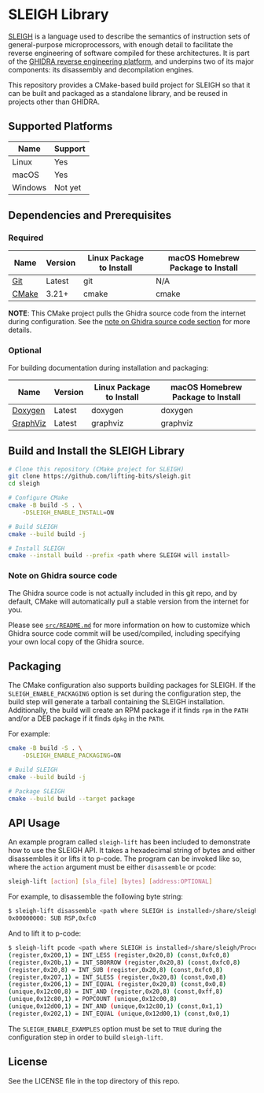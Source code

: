 # SLEIGH Library

[SLEIGH](https://ghidra.re/courses/languages/html/sleigh.html) is a language used to describe the semantics of instruction sets of general-purpose microprocessors, with enough detail to facilitate the reverse engineering of software compiled for these architectures. It is part of the [GHIDRA reverse engineering platform](https://github.com/NationalSecurityAgency/ghidra), and underpins two of its major components: its disassembly and decompilation engines.

This repository provides a CMake-based build project for SLEIGH so that it can be built and packaged as a standalone library, and be reused in projects other than GHIDRA.

## Supported Platforms

| Name | Support |
| ---- | ------- |
| Linux | Yes |
| macOS | Yes |
| Windows | Not yet |

## Dependencies and Prerequisites

### Required

| Name | Version | Linux Package to Install | macOS Homebrew Package to Install |
| ---- | ------- | ------------------------ | --------------------------------- |
| [Git](https://git-scm.com/) | Latest | git | N/A |
| [CMake](https://cmake.org/) | 3.21+ | cmake | cmake |

**NOTE**: This CMake project pulls the Ghidra source code from the internet during configuration. See the [note on Ghidra source code section](#note-on-ghidra-source-code) for more details.

### Optional

For building documentation during installation and packaging:

| Name | Version | Linux Package to Install | macOS Homebrew Package to Install |
| ---- | ------- | ------------------------ | --------------------------------- |
| [Doxygen](https://www.doxygen.nl/) | Latest | doxygen | doxygen |
| [GraphViz](https://graphviz.org/) | Latest | graphviz | graphviz |

## Build and Install the SLEIGH Library

```sh
# Clone this repository (CMake project for SLEIGH)
git clone https://github.com/lifting-bits/sleigh.git
cd sleigh

# Configure CMake
cmake -B build -S . \
    -DSLEIGH_ENABLE_INSTALL=ON    

# Build SLEIGH
cmake --build build -j

# Install SLEIGH
cmake --install build --prefix <path where SLEIGH will install>
```

### Note on Ghidra source code

The Ghidra source code is not actually included in this git repo, and by default, CMake will automatically pull a stable version from the internet for you.

Please see [`src/README.md`](./src/README.md) for more information on how to customize which Ghidra source code commit will be used/compiled, including specifying your own local copy of the Ghidra source.

## Packaging

The CMake configuration also supports building packages for SLEIGH. If the `SLEIGH_ENABLE_PACKAGING` option is set during the configuration step, the build step will generate a tarball containing the SLEIGH installation. Additionally, the build will create an RPM package if it finds `rpm` in the `PATH` and/or a DEB package if it finds `dpkg` in the `PATH`.

For example:

```sh
cmake -B build -S . \
    -DSLEIGH_ENABLE_PACKAGING=ON

# Build SLEIGH
cmake --build build -j

# Package SLEIGH
cmake --build build --target package
```

## API Usage

An example program called `sleigh-lift` has been included to demonstrate how to use the SLEIGH API. It takes a hexadecimal string of bytes and either disassembles it or lifts it to p-code. The program can be invoked like so, where the `action` argument must be either `disassemble` or `pcode`:

```sh
sleigh-lift [action] [sla_file] [bytes] [address:OPTIONAL]
```

For example, to disassemble the following byte string:

```sh
$ sleigh-lift disassemble <path where SLEIGH is installed>/share/sleigh/Processors/x86/data/languages/x86-64.sla 4881ecc00f0000
0x00000000: SUB RSP,0xfc0
```

And to lift it to p-code:

```sh
$ sleigh-lift pcode <path where SLEIGH is installed>/share/sleigh/Processors/x86/data/languages/x86-64.sla 4881ecc00f0000
(register,0x200,1) = INT_LESS (register,0x20,8) (const,0xfc0,8)
(register,0x20b,1) = INT_SBORROW (register,0x20,8) (const,0xfc0,8)
(register,0x20,8) = INT_SUB (register,0x20,8) (const,0xfc0,8)
(register,0x207,1) = INT_SLESS (register,0x20,8) (const,0x0,8)
(register,0x206,1) = INT_EQUAL (register,0x20,8) (const,0x0,8)
(unique,0x12c00,8) = INT_AND (register,0x20,8) (const,0xff,8)
(unique,0x12c80,1) = POPCOUNT (unique,0x12c00,8)
(unique,0x12d00,1) = INT_AND (unique,0x12c80,1) (const,0x1,1)
(register,0x202,1) = INT_EQUAL (unique,0x12d00,1) (const,0x0,1)
```

The `SLEIGH_ENABLE_EXAMPLES` option must be set to `TRUE` during the configuration step in order to build `sleigh-lift`.

## License

See the LICENSE file in the top directory of this repo.
